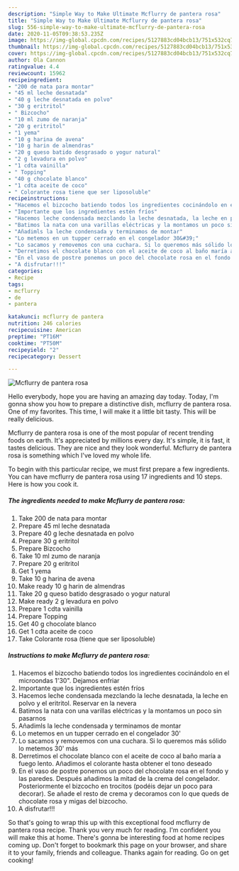 ```yaml
---
description: "Simple Way to Make Ultimate Mcflurry de pantera rosa"
title: "Simple Way to Make Ultimate Mcflurry de pantera rosa"
slug: 556-simple-way-to-make-ultimate-mcflurry-de-pantera-rosa
date: 2020-11-05T09:38:53.235Z
image: https://img-global.cpcdn.com/recipes/5127883cd04bcb13/751x532cq70/mcflurry-de-pantera-rosa-foto-principal.jpg
thumbnail: https://img-global.cpcdn.com/recipes/5127883cd04bcb13/751x532cq70/mcflurry-de-pantera-rosa-foto-principal.jpg
cover: https://img-global.cpcdn.com/recipes/5127883cd04bcb13/751x532cq70/mcflurry-de-pantera-rosa-foto-principal.jpg
author: Ola Cannon
ratingvalue: 4.4
reviewcount: 15962
recipeingredient:
- "200 de nata para montar"
- "45 ml leche desnatada"
- "40 g leche desnatada en polvo"
- "30 g eritritol"
- " Bizcocho"
- "10 ml zumo de naranja"
- "20 g eritritol"
- "1 yema"
- "10 g harina de avena"
- "10 g harin de almendras"
- "20 g queso batido desgrasado o yogur natural"
- "2 g levadura en polvo"
- "1 cdta vainilla"
- " Topping"
- "40 g chocolate blanco"
- "1 cdta aceite de coco"
- " Colorante rosa tiene que ser liposoluble"
recipeinstructions:
- "Hacemos el bizcocho batiendo todos los ingredientes cocinándolo en el microondas 1&#39;30&#34;. Dejamos enfriar"
- "Importante que los ingredientes estén fríos"
- "Hacemos leche condensada mezclando la leche desnatada, la leche en polvo y el eritritol. Reservar en la nevera"
- "Batimos la nata con una varillas eléctricas y la montamos un poco sin pasarnos"
- "Añadimls la leche condensada y terminamos de montar"
- "Lo metemos en un tupper cerrado en el congelador 30&#39;"
- "Lo sacamos y removemos con una cuchara. Si lo queremos más sólido lo metemos 30&#39; más"
- "Derretimos el chocolate blanco con el aceite de coco al baño maría a fuego lento. Añadimos el colorante hasta obtener el tono deseado"
- "En el vaso de postre ponemos un poco del chocolate rosa en el fondo y las paredes. Después añadimos la mitad de la crema del congelador. Posteriormente el bizcocho en trocitos (podéis dejar un poco para decorar). Se añade el resto de crema y decoramos con lo que queds de chocolate rosa y migas del bizcocho."
- "A disfrutar!!!"
categories:
- Recipe
tags:
- mcflurry
- de
- pantera

katakunci: mcflurry de pantera 
nutrition: 246 calories
recipecuisine: American
preptime: "PT16M"
cooktime: "PT50M"
recipeyield: "2"
recipecategory: Dessert

---
```



![Mcflurry de pantera rosa](https://img-global.cpcdn.com/recipes/5127883cd04bcb13/751x532cq70/mcflurry-de-pantera-rosa-foto-principal.jpg)

Hello everybody, hope you are having an amazing day today. Today, I'm gonna show you how to prepare a distinctive dish, mcflurry de pantera rosa. One of my favorites. This time, I will make it a little bit tasty. This will be really delicious.

Mcflurry de pantera rosa is one of the most popular of recent trending foods on earth. It's appreciated by millions every day. It's simple, it is fast, it tastes delicious. They are nice and they look wonderful. Mcflurry de pantera rosa is something which I've loved my whole life.




To begin with this particular recipe, we must first prepare a few ingredients. You can have mcflurry de pantera rosa using 17 ingredients and 10 steps. Here is how you cook it.

<!--inarticleads1-->

##### The ingredients needed to make Mcflurry de pantera rosa:

1. Take 200 de nata para montar
1. Prepare 45 ml leche desnatada
1. Prepare 40 g leche desnatada en polvo
1. Prepare 30 g eritritol
1. Prepare  Bizcocho
1. Take 10 ml zumo de naranja
1. Prepare 20 g eritritol
1. Get 1 yema
1. Take 10 g harina de avena
1. Make ready 10 g harin de almendras
1. Take 20 g queso batido desgrasado o yogur natural
1. Make ready 2 g levadura en polvo
1. Prepare 1 cdta vainilla
1. Prepare  Topping
1. Get 40 g chocolate blanco
1. Get 1 cdta aceite de coco
1. Take  Colorante rosa (tiene que ser liposoluble)




<!--inarticleads2-->

##### Instructions to make Mcflurry de pantera rosa:

1. Hacemos el bizcocho batiendo todos los ingredientes cocinándolo en el microondas 1&#39;30&#34;. Dejamos enfriar
1. Importante que los ingredientes estén fríos
1. Hacemos leche condensada mezclando la leche desnatada, la leche en polvo y el eritritol. Reservar en la nevera
1. Batimos la nata con una varillas eléctricas y la montamos un poco sin pasarnos
1. Añadimls la leche condensada y terminamos de montar
1. Lo metemos en un tupper cerrado en el congelador 30&#39;
1. Lo sacamos y removemos con una cuchara. Si lo queremos más sólido lo metemos 30&#39; más
1. Derretimos el chocolate blanco con el aceite de coco al baño maría a fuego lento. Añadimos el colorante hasta obtener el tono deseado
1. En el vaso de postre ponemos un poco del chocolate rosa en el fondo y las paredes. Después añadimos la mitad de la crema del congelador. Posteriormente el bizcocho en trocitos (podéis dejar un poco para decorar). Se añade el resto de crema y decoramos con lo que queds de chocolate rosa y migas del bizcocho.
1. A disfrutar!!!




So that's going to wrap this up with this exceptional food mcflurry de pantera rosa recipe. Thank you very much for reading. I'm confident you will make this at home. There's gonna be interesting food at home recipes coming up. Don't forget to bookmark this page on your browser, and share it to your family, friends and colleague. Thanks again for reading. Go on get cooking!
